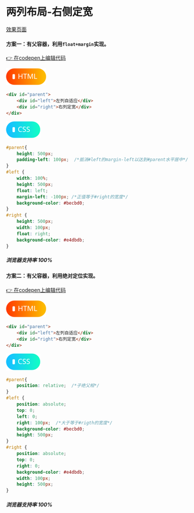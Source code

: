 # <b>两列布局-右侧定宽</b>

[效果页面](00右侧定宽.html ':include :type=iframe width=100% height=502px')

#### 方案一：有父容器，利用`float+margin`实现。

 [:point_right: 在codepen上编辑代码](https://codepen.io/shuangcs/pen/qoyYKJ)

![标签](../assets/html.svg)

```html
<div id="parent">
    <div id="left">左列自适应</div>
    <div id="right">右列定宽</div>
</div>
```
![标签](../assets/css.svg)

```css
#parent{
    height: 500px;
    padding-left: 100px;  /*抵消#left的margin-left以达到#parent水平居中*/
}
#left {
    width: 100%;
    height: 500px;
    float: left;
    margin-left: -100px; /*正值等于#right的宽度*/
    background-color: #becbd0;
}
#right {
    height: 500px;
    width: 100px;
    float: right;
    background-color: #e4dbdb;
}
```
##### <b>浏览器支持率 100%</b>

#### 方案二：有父容器，利用绝对定位实现。

 [:point_right: 在codepen上编辑代码](https://codepen.io/shuangcs/pen/mxjLKN)

![标签](../assets/html.svg)

```html
<div id="parent">
    <div id="left">左列自适应</div>
    <div id="right">右列定宽</div>
</div>
```
![标签](../assets/css.svg)

```css
#parent{
    position: relative;  /*子绝父相*/
}
#left {
    position: absolute;
    top: 0;
    left: 0;
    right: 100px;  /*大于等于#rigth的宽度*/
    background-color: #becbd0;
    height: 500px;
}
#right {
    position: absolute;
    top: 0;
    right: 0;
    background-color: #e4dbdb;
    width: 100px;
    height: 500px;
}
```

##### <b>浏览器支持率 100%</b>

